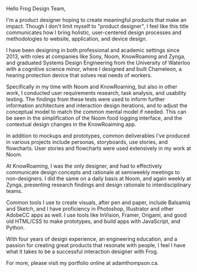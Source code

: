 Hello Frog Design Team,

I'm a product designer hoping to create meaningful products that make an impact. Though I don't limit myself to "product designer", I feel like this title communicates how I bring holistic, user-centered design processes and methodologies to website, application, and device design.

I have been designing in both professional and academic settings since 2013, with roles at companies like Sony, Noom, KnowRoaming and Zynga, and graduated Systems Design Engineering from the University of Waterloo with a cognitive science minor, where I designed and built Chameleon, a hearing protection device that solves real needs of workers. 

Specifically in my time with Noom and KnowRoaming, but also in other work, I conducted user requirements research, task analysis, and usability testing. The findings from these tests were used to inform further information architecture and interaction design iterations, and to adjust the conceptual model to match the common mental model if needed. This can be seen in the simplification of the Noom food logging interface, and the contextual design changes in the KnowRoaiming app.

In addition to mockups and prototypes, common deliverables I've produced in various projects include personas, storyboards, use stories, and flowcharts. User stories and flowcharts were used extensively in my work at Noom.

At KnowRoaming, I was the only designer, and had to effectively communicate design concepts and rationale at semiweekly meetings to non-designers. I did the same on a daily basis at Noom, and again weekly at Zynga, presenting research findings and design rationale to interdisciplinary teams. 

Common tools I use to create visuals, after pen and paper, include Balsamiq and Sketch, and I have proficiency in Photoshop, Illustrator and other AdobeCC apps as well. I use tools like InVision, Framer, Origami, and good old HTML/CSS to make prototypes, and build apps with JavaScript, and Python.

With four years of design experience, an engineering education, and a passion for creating great products that resonate with people, I feel I have what it takes to be a successful interaction designer with Frog. 

For more, please visit my portfolio online at adamthompson.ca.